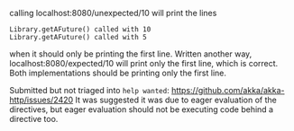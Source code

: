calling localhost:8080/unexpected/10
will print the lines

```
Library.getAFuture() called with 10
Library.getAFuture() called with 5
```

when it should only be printing the first line.
Written another way, localhost:8080/expected/10 will print only the first line, which is correct. Both implementations should be printing only the first line.

Submitted but not triaged into `help wanted`: https://github.com/akka/akka-http/issues/2420
It was suggested it was due to eager evaluation of the directives, but eager evaluation should not be executing code behind a directive too.
